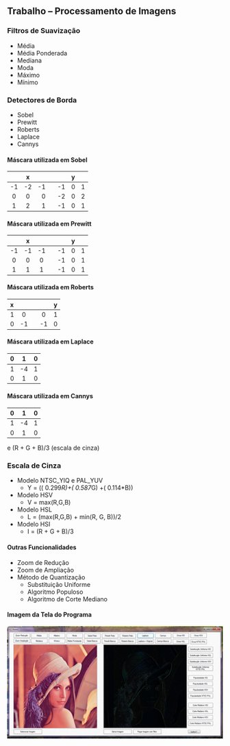 ## Trabalho – Processamento de Imagens  

### Filtros de Suavização
 - Média  
 - Média Ponderada
 - Mediana  
 - Moda  
 - Máximo
 - Mínimo

### Detectores de Borda
- Sobel
- Prewitt
- Roberts
- Laplace
- Cannys

#### Máscara utilizada em Sobel  
|    |  x |    |     |    |  y |    |
|:--:|:--:|---:|----:|:--:|:--:|:--:|
| -1 | -2 | -1 |     | -1 |  0 |  1 |
|  0 |  0 |  0 |     | -2 |  0 |  2 |
|  1 |  2 |  1 |     | -1 |  0 |  1 |  

#### Máscara utilizada em Prewitt  
|    |  x |    |     |    |  y |    |
|:--:|:--:|:--:|----:|:--:|:--:|:--:|
| -1 | -1 | -1 |     | -1 |  0 |  1 |
|  0 |  0 |  0 |     | -1 |  0 |  1 |
|  1 |  1 |  1 |     | -1 |  0 |  1 |  

#### Máscara utilizada em Roberts  
|  x |    |    |    |  y |
|:---|:--:|---:|:--:|:--:|
|  1 |  0 |    |  0 |  1 |
|  0 | -1 |    | -1 |  0 |

#### Máscara utilizada em Laplace
| 0 | 1 | 0 |
|:-:|:-:|:-:|
| 1 |-4 | 1 |
| 0 | 1 | 0 |

#### Máscara utilizada em Cannys
| 0 | 1 | 0 |
|:-:|:-:|:-:|  
| 1 |-4 | 1 |
| 0 | 1 | 0 |  

e (R + G + B)/3 (escala de cinza)

### Escala de Cinza  
- Modelo NTSC_YIQ e PAL_YUV
  - Y = (( 0.299*R)+( 0.587*G) +( 0.114*B))
- Modelo HSV
  - V = max(R,G,B)
- Modelo HSL
  - L = (max(R,G,B) + min(R, G, B))/2
- Modelo HSI
  - I = (R + G + B)/3

#### Outras Funcionalidades
- Zoom de Redução
- Zoom de Ampliação
- Método de Quantização
  - Substituição Uniforme
  - Algoritmo Populoso
  - Algoritmo de Corte Mediano

#### Imagem da Tela do Programa
![Imagem do Programa](programa.png)

